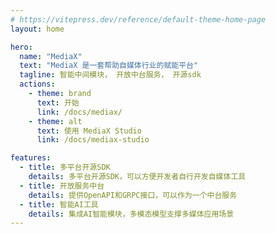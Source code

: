 ```yaml
---
# https://vitepress.dev/reference/default-theme-home-page
layout: home

hero:
  name: "MediaX"
  text: "MediaX 是一套帮助自媒体行业的赋能平台"
  tagline: 智能中间模块， 开放中台服务， 开源sdk
  actions:
    - theme: brand
      text: 开始
      link: /docs/mediax/
    - theme: alt
      text: 使用 MediaX Studio
      link: /docs/mediax-studio

features:
  - title: 多平台开源SDK
    details: 多平台开源SDK，可以方便开发者自行开发自媒体工具
  - title: 开放服务中台
    details: 提供OpenAPI和GRPC接口，可以作为一个中台服务
  - title: 智能AI工具
    details: 集成AI智能模块，多模态模型支撑多媒体应用场景
---
```

